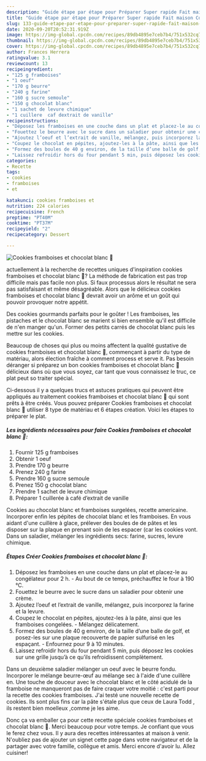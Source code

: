 ```yaml
---
description: "Guide étape par étape pour Préparer Super rapide Fait maison Cookies framboises et chocolat blanc 🍪"
title: "Guide étape par étape pour Préparer Super rapide Fait maison Cookies framboises et chocolat blanc 🍪"
slug: 133-guide-etape-par-etape-pour-preparer-super-rapide-fait-maison-cookies-framboises-et-chocolat-blanc
date: 2020-09-20T20:52:31.919Z
image: https://img-global.cpcdn.com/recipes/89db4895e7ceb7b4/751x532cq70/cookies-framboises-et-chocolat-blanc-🍪-photo-principale-de-la-recette.jpg
thumbnail: https://img-global.cpcdn.com/recipes/89db4895e7ceb7b4/751x532cq70/cookies-framboises-et-chocolat-blanc-🍪-photo-principale-de-la-recette.jpg
cover: https://img-global.cpcdn.com/recipes/89db4895e7ceb7b4/751x532cq70/cookies-framboises-et-chocolat-blanc-🍪-photo-principale-de-la-recette.jpg
author: Frances Herrera
ratingvalue: 3.1
reviewcount: 13
recipeingredient:
- "125 g framboises"
- "1 oeuf"
- "170 g beurre"
- "240 g farine"
- "160 g sucre semoule"
- "150 g chocolat blanc"
- "1 sachet de levure chimique"
- "1 cuillere  caf dextrait de vanille"
recipeinstructions:
- "Déposez les framboises en une couche dans un plat et placez-le au congélateur pour 2 h. Au bout de ce temps, préchauffez le four à 190 °C."
- "Fouettez le beurre avec le sucre dans un saladier pour obtenir une crème."
- "Ajoutez l’oeuf et l’extrait de vanille, mélangez, puis incorporez la farine et la levure."
- "Coupez le chocolat en pépites, ajoutez-les à la pâte, ainsi que les framboises congelées. Mélangez délicatement."
- "Formez des boules de 40 g environ, de la taille d’une balle de golf, et posez-les sur une plaque recouverte de papier sulfurisé en les espaçant. Enfournez pour 9 à 10 minutes."
- "Laissez refroidir hors du four pendant 5 min, puis déposez les cookies sur une grille jusqu’à ce qu’ils refroidissent complètement."
categories:
- Recette
tags:
- cookies
- framboises
- et

katakunci: cookies framboises et 
nutrition: 224 calories
recipecuisine: French
preptime: "PT40M"
cooktime: "PT37M"
recipeyield: "2"
recipecategory: Dessert

---
```



![Cookies framboises et chocolat blanc 🍪](https://img-global.cpcdn.com/recipes/89db4895e7ceb7b4/751x532cq70/cookies-framboises-et-chocolat-blanc-🍪-photo-principale-de-la-recette.jpg)

actuellement à la recherche de recettes uniques d'inspiration cookies framboises et chocolat blanc 🍪? La méthode de fabrication est pas trop difficile mais pas facile non plus. Si faux processus alors le résultat ne sera pas satisfaisant et même désagréable. Alors que le délicieux cookies framboises et chocolat blanc 🍪 devrait avoir un arôme et un goût qui pouvoir provoquer notre appétit.

Des cookies gourmands parfaits pour le goûter ! Les framboises, les pistaches et le chocolat blanc se marient si bien ensemble qu&#39;il est difficile de n&#39;en manger qu&#39;un. Former des petits carrés de chocolat blanc puis les mettre sur les cookies.

Beaucoup de choses qui plus ou moins affectent la qualité gustative de cookies framboises et chocolat blanc 🍪, commençant à partir du type de matériau, alors élection fraîche à comment process et serve it. Pas besoin déranger si préparez un bon cookies framboises et chocolat blanc 🍪 délicieux dans où que vous soyez, car tant que vous connaissez le truc, ce plat peut so traiter spécial.


Ci-dessous il y a quelques trucs et astuces pratiques qui peuvent être appliqués au traitement cookies framboises et chocolat blanc 🍪 qui sont prêts à être créés. Vous pouvez préparer Cookies framboises et chocolat blanc 🍪 utiliser 8 type de matériau et 6 étapes création. Voici les étapes to préparer le plat.

<!--inarticleads1-->

##### Les ingrédients nécessaires pour faire Cookies framboises et chocolat blanc 🍪:

1. Fournir 125 g framboises
1. Obtenir 1 oeuf
1. Prendre 170 g beurre
1. Prenez 240 g farine
1. Prendre 160 g sucre semoule
1. Prenez 150 g chocolat blanc
1. Prendre 1 sachet de levure chimique
1. Préparer 1 cuillerée à café d’extrait de vanille


Cookies au chocolat blanc et framboises surgelées, recette americaine. Incorporer enfin les pépites de chocolat blanc et les framboises. En vous aidant d&#39;une cuillère à glace, prélever des boules de de pâtes et les disposer sur la plaque en prenant soin de les espacer (car les cookies vont. Dans un saladier, mélanger les ingrédients secs: farine, sucres, levure chimique. 

<!--inarticleads2-->

##### Étapes Créer Cookies framboises et chocolat blanc 🍪:

1. Déposez les framboises en une couche dans un plat et placez-le au congélateur pour 2 h. - Au bout de ce temps, préchauffez le four à 190 °C.
1. Fouettez le beurre avec le sucre dans un saladier pour obtenir une crème.
1. Ajoutez l’oeuf et l’extrait de vanille, mélangez, puis incorporez la farine et la levure.
1. Coupez le chocolat en pépites, ajoutez-les à la pâte, ainsi que les framboises congelées. - Mélangez délicatement.
1. Formez des boules de 40 g environ, de la taille d’une balle de golf, et posez-les sur une plaque recouverte de papier sulfurisé en les espaçant. - Enfournez pour 9 à 10 minutes.
1. Laissez refroidir hors du four pendant 5 min, puis déposez les cookies sur une grille jusqu’à ce qu’ils refroidissent complètement.


Dans un deuxième saladier mélanger un oeuf avec le beurre fondu. Incorporer le mélange beurre-œuf au mélange sec à l&#39;aide d&#39;une cuillère en. Une touche de douceur avec le chocolat blanc et le côté acidulé de la framboise ne manqueront pas de faire craquer votre moitié : c&#39;est parti pour la recette des cookies framboises. J&#39;ai testé une nouvelle recette de cookies. Ils sont plus fins car la pâte s&#39;étale plus que ceux de Laura Todd , ils restent bien moelleux ,comme je les aime. 


Donc ça va emballer ça pour cette recette spéciale cookies framboises et chocolat blanc 🍪. Merci beaucoup pour votre temps. Je confiant que vous le ferez chez vous. Il y aura des recettes  intéressantes at maison à venir. N'oubliez pas de ajouter un signet cette page dans votre navigateur et de la partager avec votre famille, collègue et amis. Merci encore d'avoir lu. Allez cuisiner!
